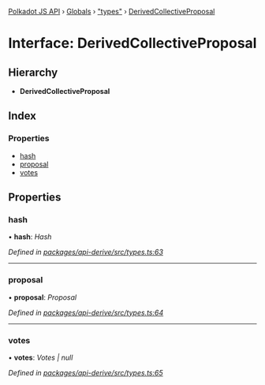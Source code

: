 [Polkadot JS API](../README.md) › [Globals](../globals.md) › ["types"](../modules/_types_.md) › [DerivedCollectiveProposal](_types_.derivedcollectiveproposal.md)

# Interface: DerivedCollectiveProposal

## Hierarchy

* **DerivedCollectiveProposal**

## Index

### Properties

* [hash](_types_.derivedcollectiveproposal.md#hash)
* [proposal](_types_.derivedcollectiveproposal.md#proposal)
* [votes](_types_.derivedcollectiveproposal.md#votes)

## Properties

###  hash

• **hash**: *Hash*

*Defined in [packages/api-derive/src/types.ts:63](https://github.com/polkadot-js/api/blob/7ed1857589/packages/api-derive/src/types.ts#L63)*

___

###  proposal

• **proposal**: *Proposal*

*Defined in [packages/api-derive/src/types.ts:64](https://github.com/polkadot-js/api/blob/7ed1857589/packages/api-derive/src/types.ts#L64)*

___

###  votes

• **votes**: *Votes | null*

*Defined in [packages/api-derive/src/types.ts:65](https://github.com/polkadot-js/api/blob/7ed1857589/packages/api-derive/src/types.ts#L65)*
